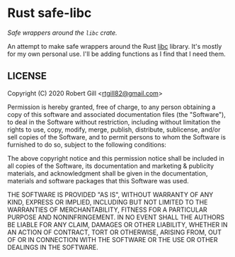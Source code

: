 # Rust safe-libc

_Safe wrappers around the `libc` crate._

An attempt to make safe wrappers around the Rust [libc][libc] library.
It's mostly for my own personal use. I'll be adding functions as I find
that I need them.

[libc]: https://crates.io/crates/libc


## LICENSE

Copyright (C) 2020 Robert Gill <<rtgill82@gmail.com>>

Permission is hereby granted, free of charge, to any person obtaining a copy
of this software and associated documentation files (the "Software"), to
deal in the Software without restriction, including without limitation the
rights to use, copy, modify, merge, publish, distribute, sublicense, and/or
sell copies of the Software, and to permit persons to whom the Software is
furnished to do so, subject to the following conditions:

The above copyright notice and this permission notice shall be included in
all copies of the Software, its documentation and marketing & publicity
materials, and acknowledgment shall be given in the documentation, materials
and software packages that this Software was used.

THE SOFTWARE IS PROVIDED "AS IS", WITHOUT WARRANTY OF ANY KIND, EXPRESS OR
IMPLIED, INCLUDING BUT NOT LIMITED TO THE WARRANTIES OF MERCHANTABILITY,
FITNESS FOR A PARTICULAR PURPOSE AND NONINFRINGEMENT. IN NO EVENT SHALL
THE AUTHORS BE LIABLE FOR ANY CLAIM, DAMAGES OR OTHER LIABILITY, WHETHER
IN AN ACTION OF CONTRACT, TORT OR OTHERWISE, ARISING FROM, OUT OF OR IN
CONNECTION WITH THE SOFTWARE OR THE USE OR OTHER DEALINGS IN THE SOFTWARE.
